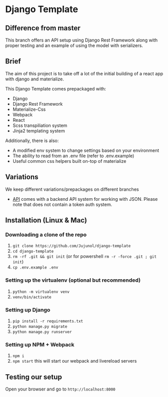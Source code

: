 # Django Template

## Difference from master
This branch offers an API setup using Django Rest Framework along with proper testing and an example of using the model with serializers. 

## Brief

The aim of this project is to take off a lot of the initial building of a react app with django and materialize.

This Django Template comes prepackaged with:
- Django
- Django Rest Framework
- Materialize-Css
- Webpack
- React
- Scss transpiliation system
- Jinja2 templating system

Additionally, there is also:
- A modified env system to change settings based on your environment
- The ability to read from an .env file (refer to .env.example)
- Useful common css helpers built on-top of materialize

## Variations
We keep different variations/prepackages on different branches

- [API](https://github.com/Jujunol/django-template/tree/api) comes with a backend API system for working with JSON. Please note that does not contain a token auth system. 


## Installation (Linux & Mac)

### Downloading a clone of the repo
1. `git clone https://github.com/Jujunol/django-template`
1. `cd django-template`
1. `rm -rf .git && git init` (or for powershell `rm -r -force .git ; git init`)
1. `cp .env.example .env`

### Setting up the virtualenv (optional but recommended)
1. `python -m virtualenv venv`
1. `venv/bin/activate`

### Setting up Django
1. `pip install -r requirements.txt`
1. `python manage.py migrate`
1. `python manage.py runserver`

### Setting up NPM + Webpack
1. `npm i`
1. `npm start` this will start our webpack and livereload servers


## Testing our setup
Open your browser and go to `http://localhost:8000`